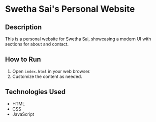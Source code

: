 # Swetha Sai's Personal Website

## Description
This is a personal website for Swetha Sai, showcasing a modern UI with sections for about and contact.

## How to Run
1. Open `index.html` in your web browser.
2. Customize the content as needed.

## Technologies Used
- HTML
- CSS
- JavaScript
